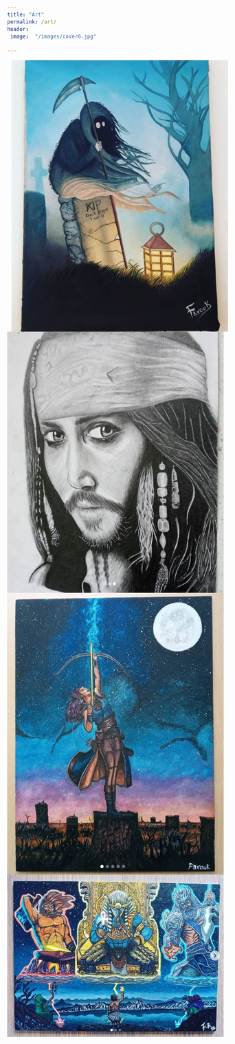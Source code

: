 ```yaml
---
title: "Art"
permalink: /art/
header:
 image:  "/images/cover6.jpg"
  
---
```




<img src="/images/art/01.JPG"
     alt="Markdown Monster icon"
     style="float: left; margin-left: 10px;" />
    
<img src="/images/art/02.JPG"
     alt="Markdown Monster icon"
     style="float: left; margin-right: 10px;" />


<img src="/images/art/03.JPG"
     alt="Markdown Monster icon"
     style="float: left; margin-right: 10px;" />

<img src="/images/art/04.JPG"
     alt="Markdown Monster icon"
     style="float: left; margin-right: 10px;" />
